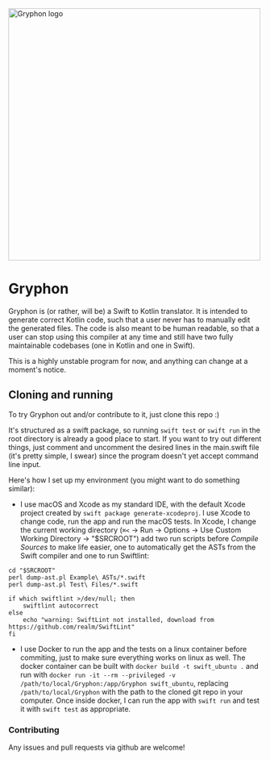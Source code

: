 <div id="logo" style="width: 500pt; overflow: auto"><img src="https://github.com/vinivendra/Gryphon/raw/master/Gryphon%20Logo.png" alt="Gryphon logo" width="500"></div>

# Gryphon


Gryphon is (or rather, will be) a Swift to Kotlin translator. It is intended to generate correct Kotlin code, such that a user never has to manually edit the generated files. The code is also meant to be human readable, so that a user can stop using this compiler at any time and still have two fully maintainable codebases (one in Kotlin and one in Swift).

This is a highly unstable program for now, and anything can change at a moment's notice.

## Cloning and running

To try Gryphon out and/or contribute to it, just clone this repo :)

It's structured as a swift package, so running `swift test` or `swift run` in the root directory is already a good place to start. If you want to try out different things, just comment and uncomment the desired lines in the main.swift file (it's pretty simple, I swear) since the program doesn't yet accept command line input.

Here's how I set up my environment (you might want to do something similar):

- I use macOS and Xcode as my standard IDE, with the default Xcode project created by `swift package generate-xcodeproj`. I use Xcode to change code, run the app and run the macOS tests.  In Xcode, I change the current working directory (`⌘<` → Run → Options → Use Custom Working Directory → "$SRCROOT") add two run scripts before *Compile Sources* to make life easier, one to automatically get the ASTs from the Swift compiler and one to run Swiftlint:

````
cd "$SRCROOT"
perl dump-ast.pl Example\ ASTs/*.swift
perl dump-ast.pl Test\ Files/*.swift
````

````
if which swiftlint >/dev/null; then
    swiftlint autocorrect
else
    echo "warning: SwiftLint not installed, download from https://github.com/realm/SwiftLint"
fi
````

- I use Docker to run the app and the tests on a linux container before commiting, just to make sure everything works on linux as well. The docker container can be built with `docker build -t swift_ubuntu .` and run with `docker run -it --rm --privileged -v /path/to/local/Gryphon:/app/Gryphon swift_ubuntu`, replacing `/path/to/local/Gryphon` with the path to the cloned git repo in your computer. Once inside docker, I can run the app with `swift run` and test it with `swift test` as appropriate.

### Contributing

Any issues and pull requests via github are welcome!